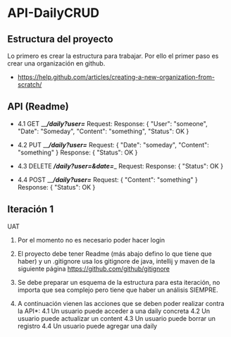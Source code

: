 # API-DailyCRUD
## Estructura del proyecto

Lo primero es crear la estructura para trabajar. Por ello el primer paso es crear una organización en github.
+ https://help.github.com/articles/creating-a-new-organization-from-scratch/

## API (Readme)

+ 4.1 GET     _______/daily?user=_____ 
Request:
Response: { "User": "someone", "Date": "Someday", "Content": "something", "Status": OK }

+ 4.2 PUT      _______/daily?user=_____
Request: { "Date": "someday", "Content": "something" }
Response: { "Status": OK }

+ 4.3 DELETE _______/daily?user=____&date=____ 
Request:
Response: { "Status": OK }

+ 4.4 POST     _______/daily?user=_____ 
Request: { "Content": "something" }
Response: { "Status": OK }

## Iteración 1

UAT
1.  Por el momento no es necesario poder hacer login

2. El proyecto debe tener Readme (más abajo defino lo que tiene que haber) y un .gitignore usa los gitignore de java, intellij y maven de la siguiente página https://github.com/github/gitignore

3. Se debe preparar un esquema de la estructura para esta iteración, no importa que sea complejo pero tiene que haber un análisis SIEMPRE.

4. A continuación vienen las acciones que se deben poder realizar contra la API*:
    4.1 Un usuario puede acceder a una daily concreta
    4.2 Un usuario puede actualizar un content
    4.3 Un usuario puede borrar un registro
    4.4 Un usuario puede agregar una daily

